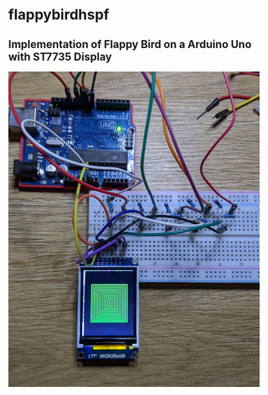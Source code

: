 # flappybirdhspf
## Implementation of Flappy Bird on a Arduino Uno with ST7735 Display
![Cover Image](cover_image.jpg)

